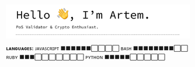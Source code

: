 ![header](https://raw.githubusercontent.com/nodeLogs/nodeLogs/main/header.png)

**ʟᴀɴɢᴜᴀɢᴇꜱ:**
ᴊᴀᴠᴀꜱᴄʀɪᴘᴛ  ⬛⬛⬛⬛⬛⬛⬜⬜⬜⬜
ʙᴀꜱʜ        ⬛⬛⬛⬛⬛⬛⬛⬛⬜⬜
ʀᴜʙʏ        ⬛⬛⬛⬜⬜⬜⬜⬜⬜⬜
ᴘʏᴛʜᴏɴ      ⬛⬛⬛⬛⬛⬜⬜⬜⬜⬜
